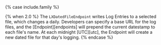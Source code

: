 {% case include.family %}

{% when 2.0 %}
The `LXDatedFileEndpoint` writes Log Entries to a selected file, which changes a daily. Developers can specify a base URL for the log files, and the [Endpoint][endpoints] will prepend the current datestamp to each file's name. At each midnight [UTC][utc], the Endpoint will create a new dated file for that day's logging.
{% endcase %}
